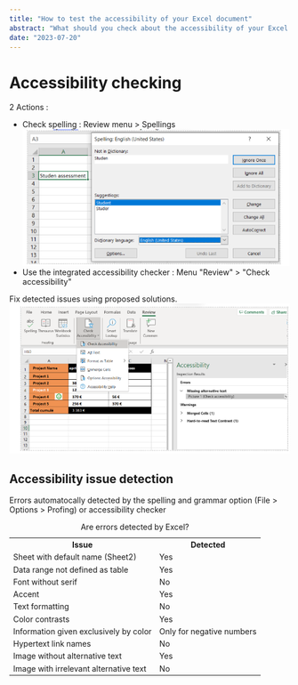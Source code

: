 ```yaml
---
title: "How to test the accessibility of your Excel document"
abstract: "What should you check about the accessibility of your Excel documents?"
date: "2023-07-20"
---
```


# Accessibility checking

2 Actions :

<ul>
    <li>
        Check spelling :
        Review menu > Spellings
        <img src="/en/content-and-communication/images/excel_test.png" alt="" class="img-fluid my-2" />
    </li>
    <li>
    Use the integrated accessibility checker :
    Menu "Review" > "Check accessibility" 
    </li>
</ul>
Fix detected issues using proposed solutions.

<img src="/en/content-and-communication/images/excel_test2.png" alt="" class="img-fluid my-2" />



## Accessibility issue detection

Errors automatocally detected by the spelling and grammar option (File > Options > Profing) or accessibility checker

<table class="table">
 <caption class="h3">Are errors detected by Excel?</caption>
  <tr>
    <th scope="col">Issue</th>
    <th scope="col">Detected</th>
  </tr>
  <tr>
    <td>Sheet with default name (Sheet2)</td>
    <td>Yes</td>
  </tr>
  <tr>
    <td>Data range not defined as table</td>
    <td>Yes</td>
  </tr>
  <tr>
    <td>Font without serif</td>
    <td>No</td>
  </tr>
  <tr>
    <td>Accent</td>
    <td>Yes</td>
  </tr>
  <tr>
    <td>Text formatting</td>
    <td>No</td>
  </tr>
  <tr>
    <td>Color contrasts</td>
    <td>Yes</td>
  </tr>
  <tr>
    <td>Information given exclusively by color</td>
    <td>Only for negative numbers</td>
  </tr>
  <tr>
    <td>Hypertext link names</td>
    <td>No</td>
  </tr>
  <tr>
    <td>Image without alternative text</td>
    <td>Yes</td>
  </tr>
  <tr>
    <td>Image with irrelevant alternative text</td>
    <td>No</td>
  </tr>
</table>
